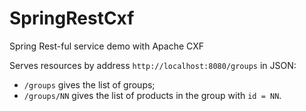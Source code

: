 SpringRestCxf
=============

Spring Rest-ful service demo with Apache CXF

Serves resources by address `http://localhost:8080/groups` in JSON:

- `/groups` gives the list of groups;
- `/groups/NN` gives the list of products in the group with `id = NN`.
